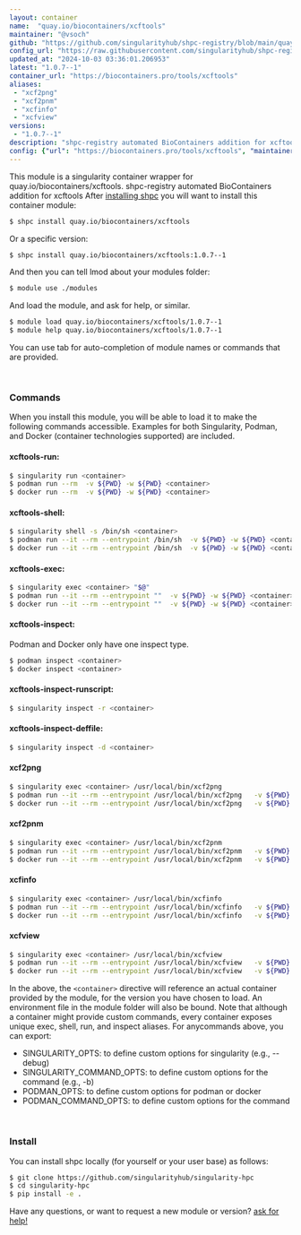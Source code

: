 ```yaml
---
layout: container
name:  "quay.io/biocontainers/xcftools"
maintainer: "@vsoch"
github: "https://github.com/singularityhub/shpc-registry/blob/main/quay.io/biocontainers/xcftools/container.yaml"
config_url: "https://raw.githubusercontent.com/singularityhub/shpc-registry/main/quay.io/biocontainers/xcftools/container.yaml"
updated_at: "2024-10-03 03:36:01.206953"
latest: "1.0.7--1"
container_url: "https://biocontainers.pro/tools/xcftools"
aliases:
 - "xcf2png"
 - "xcf2pnm"
 - "xcfinfo"
 - "xcfview"
versions:
 - "1.0.7--1"
description: "shpc-registry automated BioContainers addition for xcftools"
config: {"url": "https://biocontainers.pro/tools/xcftools", "maintainer": "@vsoch", "description": "shpc-registry automated BioContainers addition for xcftools", "latest": {"1.0.7--1": "sha256:19cc4958f00b135b777b544b33a2229a453ccedf1ae551021933db780be49ca0"}, "tags": {"1.0.7--1": "sha256:19cc4958f00b135b777b544b33a2229a453ccedf1ae551021933db780be49ca0"}, "docker": "quay.io/biocontainers/xcftools", "aliases": {"xcf2png": "/usr/local/bin/xcf2png", "xcf2pnm": "/usr/local/bin/xcf2pnm", "xcfinfo": "/usr/local/bin/xcfinfo", "xcfview": "/usr/local/bin/xcfview"}}
---
```


This module is a singularity container wrapper for quay.io/biocontainers/xcftools.
shpc-registry automated BioContainers addition for xcftools
After [installing shpc](#install) you will want to install this container module:


```bash
$ shpc install quay.io/biocontainers/xcftools
```

Or a specific version:

```bash
$ shpc install quay.io/biocontainers/xcftools:1.0.7--1
```

And then you can tell lmod about your modules folder:

```bash
$ module use ./modules
```

And load the module, and ask for help, or similar.

```bash
$ module load quay.io/biocontainers/xcftools/1.0.7--1
$ module help quay.io/biocontainers/xcftools/1.0.7--1
```

You can use tab for auto-completion of module names or commands that are provided.

<br>

### Commands

When you install this module, you will be able to load it to make the following commands accessible.
Examples for both Singularity, Podman, and Docker (container technologies supported) are included.

#### xcftools-run:

```bash
$ singularity run <container>
$ podman run --rm  -v ${PWD} -w ${PWD} <container>
$ docker run --rm  -v ${PWD} -w ${PWD} <container>
```

#### xcftools-shell:

```bash
$ singularity shell -s /bin/sh <container>
$ podman run --it --rm --entrypoint /bin/sh  -v ${PWD} -w ${PWD} <container>
$ docker run --it --rm --entrypoint /bin/sh  -v ${PWD} -w ${PWD} <container>
```

#### xcftools-exec:

```bash
$ singularity exec <container> "$@"
$ podman run --it --rm --entrypoint ""  -v ${PWD} -w ${PWD} <container> "$@"
$ docker run --it --rm --entrypoint ""  -v ${PWD} -w ${PWD} <container> "$@"
```

#### xcftools-inspect:

Podman and Docker only have one inspect type.

```bash
$ podman inspect <container>
$ docker inspect <container>
```

#### xcftools-inspect-runscript:

```bash
$ singularity inspect -r <container>
```

#### xcftools-inspect-deffile:

```bash
$ singularity inspect -d <container>
```


#### xcf2png

```bash
$ singularity exec <container> /usr/local/bin/xcf2png
$ podman run --it --rm --entrypoint /usr/local/bin/xcf2png   -v ${PWD} -w ${PWD} <container> -c " $@"
$ docker run --it --rm --entrypoint /usr/local/bin/xcf2png   -v ${PWD} -w ${PWD} <container> -c " $@"
```


#### xcf2pnm

```bash
$ singularity exec <container> /usr/local/bin/xcf2pnm
$ podman run --it --rm --entrypoint /usr/local/bin/xcf2pnm   -v ${PWD} -w ${PWD} <container> -c " $@"
$ docker run --it --rm --entrypoint /usr/local/bin/xcf2pnm   -v ${PWD} -w ${PWD} <container> -c " $@"
```


#### xcfinfo

```bash
$ singularity exec <container> /usr/local/bin/xcfinfo
$ podman run --it --rm --entrypoint /usr/local/bin/xcfinfo   -v ${PWD} -w ${PWD} <container> -c " $@"
$ docker run --it --rm --entrypoint /usr/local/bin/xcfinfo   -v ${PWD} -w ${PWD} <container> -c " $@"
```


#### xcfview

```bash
$ singularity exec <container> /usr/local/bin/xcfview
$ podman run --it --rm --entrypoint /usr/local/bin/xcfview   -v ${PWD} -w ${PWD} <container> -c " $@"
$ docker run --it --rm --entrypoint /usr/local/bin/xcfview   -v ${PWD} -w ${PWD} <container> -c " $@"
```



In the above, the `<container>` directive will reference an actual container provided
by the module, for the version you have chosen to load. An environment file in the
module folder will also be bound. Note that although a container
might provide custom commands, every container exposes unique exec, shell, run, and
inspect aliases. For anycommands above, you can export:

 - SINGULARITY_OPTS: to define custom options for singularity (e.g., --debug)
 - SINGULARITY_COMMAND_OPTS: to define custom options for the command (e.g., -b)
 - PODMAN_OPTS: to define custom options for podman or docker
 - PODMAN_COMMAND_OPTS: to define custom options for the command

<br>

### Install

You can install shpc locally (for yourself or your user base) as follows:

```bash
$ git clone https://github.com/singularityhub/singularity-hpc
$ cd singularity-hpc
$ pip install -e .
```

Have any questions, or want to request a new module or version? [ask for help!](https://github.com/singularityhub/singularity-hpc/issues)